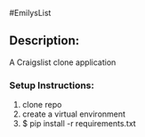#EmilysList

## Description:
A Craigslist clone application

### Setup Instructions:
1. clone repo
1. create a virtual environment
1. $ pip install -r requirements.txt
